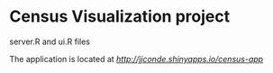 Census Visualization project
====================

server.R and ui.R files

The application is located at *http://jjconde.shinyapps.io/census-app*